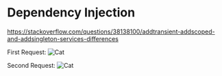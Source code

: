 # Dependency Injection

https://stackoverflow.com/questions/38138100/addtransient-addscoped-and-addsingleton-services-differences

First Request:
![Cat](https://prnt.sc/nr18hw)

Second Request:
![Cat](https://prnt.sc/nr18qg)
